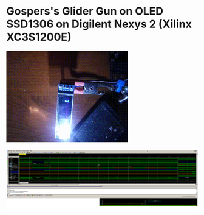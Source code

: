 # Gospers's Glider Gun on OLED SSD1306 on Digilent Nexys 2 (Xilinx XC3S1200E)

![Work](VID-20201126-225749-3.gif)

![ISim](isim_glidergun_32x32.png)

# 


